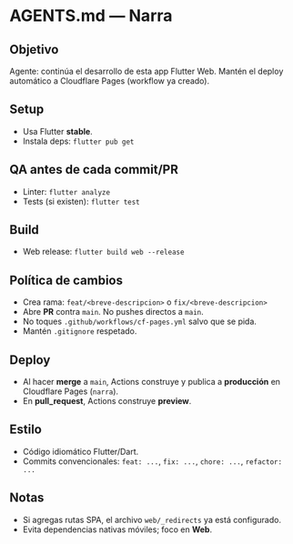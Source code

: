 # AGENTS.md — Narra

## Objetivo
Agente: continúa el desarrollo de esta app Flutter Web. Mantén el deploy automático a Cloudflare Pages (workflow ya creado).

## Setup
- Usa Flutter **stable**.
- Instala deps: `flutter pub get`

## QA antes de cada commit/PR
- Linter: `flutter analyze`
- Tests (si existen): `flutter test`

## Build
- Web release: `flutter build web --release`

## Política de cambios
- Crea rama: `feat/<breve-descripcion>` o `fix/<breve-descripcion>`
- Abre **PR** contra `main`. No pushes directos a `main`.
- No toques `.github/workflows/cf-pages.yml` salvo que se pida.
- Mantén `.gitignore` respetado.

## Deploy
- Al hacer **merge** a `main`, Actions construye y publica a **producción** en Cloudflare Pages (`narra`).
- En **pull_request**, Actions construye **preview**.

## Estilo
- Código idiomático Flutter/Dart.
- Commits convencionales: `feat: ...`, `fix: ...`, `chore: ...`, `refactor: ...`

## Notas
- Si agregas rutas SPA, el archivo `web/_redirects` ya está configurado.
- Evita dependencias nativas móviles; foco en **Web**.
